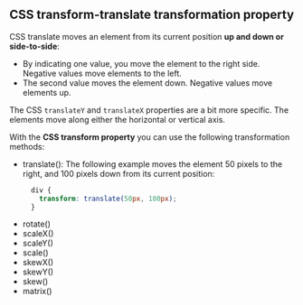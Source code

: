 ## CSS transform-translate transformation property

CSS translate moves an element from its current position **up and down or side-to-side**:  
* By indicating one value, you move the element to the right side. Negative values move elements to the left.
* The second value moves the element down. Negative values move elements up.

The CSS `translateY` and `translateX` properties are a bit more specific. The elements move along either the horizontal or vertical axis.

With the **CSS transform property** you can use the following transformation methods:  
* translate(): The following example moves the element 50 pixels to the right, and 100 pixels down from its current position:
  ```css
    div {
      transform: translate(50px, 100px);
    }
  ```
* rotate()
* scaleX()
* scaleY()
* scale()
* skewX()
* skewY()
* skew()
* matrix()
